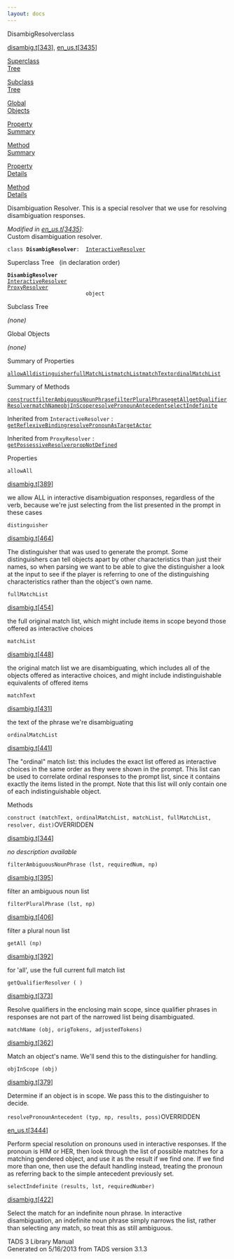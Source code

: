 ```yaml
---
layout: docs
---
```

<span class="title">DisambigResolver</span><span class="type">class</span>

[disambig.t](../file/disambig.t.html)\[[343](../source/disambig.t.html#343)\],
[en_us.t](../file/en_us.t.html)\[[3435](../source/en_us.t.html#3435)\]

[Superclass  
Tree](#_SuperClassTree_)

[Subclass  
Tree](#_SubClassTree_)

[Global  
Objects](#_ObjectSummary_)

[Property  
Summary](#_PropSummary_)

[Method  
Summary](#_MethodSummary_)

[Property  
Details](#_Properties_)

[Method  
Details](#_Methods_)



Disambiguation Resolver. This is a special resolver that we use for
resolving disambiguation responses.

*Modified in
[en_us.t](../file/en_us.t.html)\[[3435](../source/en_us.t.html#3435)\]:*  
Custom disambiguation resolver.

`class `**`DisambigResolver`**` :   `[`InteractiveResolver`](../object/InteractiveResolver.html)



<span id="_SuperClassTree_"></span>



<span class="hdln">Superclass Tree</span>   (in declaration order)



**`DisambigResolver`**  
[`InteractiveResolver`](../object/InteractiveResolver.html)  
[`ProxyResolver`](../object/ProxyResolver.html)  
`                         object`  
<span id="_SubClassTree_"></span>



<span class="hdln">Subclass Tree</span>  



*(none)* <span id="_ObjectSummary_"></span>



<span class="hdln">Global Objects</span>  



*(none)* <span id="_PropSummary_"></span>



<span class="hdln">Summary of Properties</span>  



[`allowAll`](#allowAll)[`distinguisher`](#distinguisher)[`fullMatchList`](#fullMatchList)[`matchList`](#matchList)[`matchText`](#matchText)[`ordinalMatchList`](#ordinalMatchList)





<span id="_MethodSummary_"></span>



<span class="hdln">Summary of Methods</span>  



[`construct`](#construct)[`filterAmbiguousNounPhrase`](#filterAmbiguousNounPhrase)[`filterPluralPhrase`](#filterPluralPhrase)[`getAll`](#getAll)[`getQualifierResolver`](#getQualifierResolver)[`matchName`](#matchName)[`objInScope`](#objInScope)[`resolvePronounAntecedent`](#resolvePronounAntecedent)[`selectIndefinite`](#selectIndefinite)

Inherited from `InteractiveResolver` :  
[`getReflexiveBinding`](../object/InteractiveResolver.html#getReflexiveBinding)[`resolvePronounAsTargetActor`](../object/InteractiveResolver.html#resolvePronounAsTargetActor)

Inherited from `ProxyResolver` :  
[`getPossessiveResolver`](../object/ProxyResolver.html#getPossessiveResolver)[`propNotDefined`](../object/ProxyResolver.html#propNotDefined)

<span id="_Properties_"></span>



<span class="hdln">Properties</span>  



<span id="allowAll"></span>

`allowAll`

[disambig.t](../file/disambig.t.html)\[[389](../source/disambig.t.html#389)\]



we allow ALL in interactive disambiguation responses, regardless of the
verb, because we're just selecting from the list presented in the prompt
in these cases



<span id="distinguisher"></span>

`distinguisher`

[disambig.t](../file/disambig.t.html)\[[464](../source/disambig.t.html#464)\]



The distinguisher that was used to generate the prompt. Some
distinguishers can tell objects apart by other characteristics than just
their names, so when parsing we want to be able to give the
distinguisher a look at the input to see if the player is referring to
one of the distinguishing characteristics rather than the object's own
name.



<span id="fullMatchList"></span>

`fullMatchList`

[disambig.t](../file/disambig.t.html)\[[454](../source/disambig.t.html#454)\]



the full original match list, which might include items in scope beyond
those offered as interactive choices



<span id="matchList"></span>

`matchList`

[disambig.t](../file/disambig.t.html)\[[448](../source/disambig.t.html#448)\]



the original match list we are disambiguating, which includes all of the
objects offered as interactive choices, and might include
indistinguishable equivalents of offered items



<span id="matchText"></span>

`matchText`

[disambig.t](../file/disambig.t.html)\[[431](../source/disambig.t.html#431)\]



the text of the phrase we're disambiguating



<span id="ordinalMatchList"></span>

`ordinalMatchList`

[disambig.t](../file/disambig.t.html)\[[441](../source/disambig.t.html#441)\]



The "ordinal" match list: this includes the exact list offered as
interactive choices in the same order as they were shown in the prompt.
This list can be used to correlate ordinal responses to the prompt list,
since it contains exactly the items listed in the prompt. Note that this
list will only contain one of each indistinguishable object.



<span id="_Methods_"></span>



<span class="hdln">Methods</span>  



<span id="construct"></span>

`construct (matchText, ordinalMatchList, matchList, fullMatchList, resolver, dist)`<span class="rem">OVERRIDDEN</span>

[disambig.t](../file/disambig.t.html)\[[344](../source/disambig.t.html#344)\]



*no description available*



<span id="filterAmbiguousNounPhrase"></span>

`filterAmbiguousNounPhrase (lst, requiredNum, np)`

[disambig.t](../file/disambig.t.html)\[[395](../source/disambig.t.html#395)\]



filter an ambiguous noun list



<span id="filterPluralPhrase"></span>

`filterPluralPhrase (lst, np)`

[disambig.t](../file/disambig.t.html)\[[406](../source/disambig.t.html#406)\]



filter a plural noun list



<span id="getAll"></span>

`getAll (np)`

[disambig.t](../file/disambig.t.html)\[[392](../source/disambig.t.html#392)\]



for 'all', use the full current full match list



<span id="getQualifierResolver"></span>

`getQualifierResolver ( )`

[disambig.t](../file/disambig.t.html)\[[373](../source/disambig.t.html#373)\]



Resolve qualifiers in the enclosing main scope, since qualifier phrases
in responses are not part of the narrowed list being disambiguated.



<span id="matchName"></span>

`matchName (obj, origTokens, adjustedTokens)`

[disambig.t](../file/disambig.t.html)\[[362](../source/disambig.t.html#362)\]



Match an object's name. We'll send this to the distinguisher for
handling.



<span id="objInScope"></span>

`objInScope (obj)`

[disambig.t](../file/disambig.t.html)\[[379](../source/disambig.t.html#379)\]



Determine if an object is in scope. We pass this to the distinguisher to
decide.



<span id="resolvePronounAntecedent"></span>

`resolvePronounAntecedent (typ, np, results, poss)`<span class="rem">OVERRIDDEN</span>

[en_us.t](../file/en_us.t.html)\[[3444](../source/en_us.t.html#3444)\]



Perform special resolution on pronouns used in interactive responses. If
the pronoun is HIM or HER, then look through the list of possible
matches for a matching gendered object, and use it as the result if we
find one. If we find more than one, then use the default handling
instead, treating the pronoun as referring back to the simple antecedent
previously set.



<span id="selectIndefinite"></span>

`selectIndefinite (results, lst, requiredNumber)`

[disambig.t](../file/disambig.t.html)\[[422](../source/disambig.t.html#422)\]



Select the match for an indefinite noun phrase. In interactive
disambiguation, an indefinite noun phrase simply narrows the list,
rather than selecting any match, so treat this as still ambiguous.





TADS 3 Library Manual  
Generated on 5/16/2013 from TADS version 3.1.3


